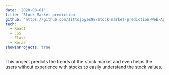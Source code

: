 ```yaml
---
date: '2020-08-01'
title: 'Stock Market prediction'
github: 'https://github.com/Jittojoyes98/Stock-market-prediction-Web-App'
tech:
  - React
  - CSS
  - Flask
  - Keras
showInProjects: true
---
```


This project predicts the trends of the stock market and even helps the users without experience with stocks to easily understand the stock values.
